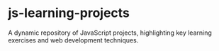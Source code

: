 # js-learning-projects
 A dynamic repository of JavaScript projects, highlighting key learning exercises and web development techniques.
